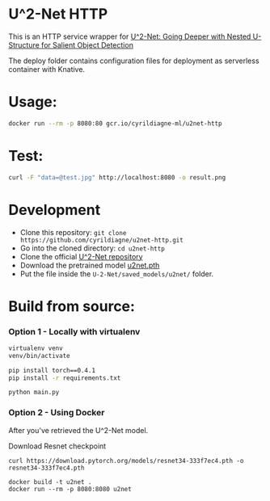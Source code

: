 # U^2-Net HTTP

This is an HTTP service wrapper for [U^2-Net: Going Deeper with Nested U-Structure for Salient Object Detection](https://github.com/NathanUA/U-2-Net)

The deploy folder contains configuration files for deployment as serverless container with Knative.

# Usage:

```bash
docker run --rm -p 8080:80 gcr.io/cyrildiagne-ml/u2net-http
```

# Test:

```bash
curl -F "data=@test.jpg" http://localhost:8080 -o result.png
```

# Development

- Clone this repository: `git clone https://github.com/cyrildiagne/u2net-http.git`
- Go into the cloned directory: `cd u2net-http`
- Clone the official [U^2-Net repository](https://github.com/NathanUA/U-2-Net)
- Download the pretrained model [u2net.pth](https://drive.google.com/file/d/1ao1ovG1Qtx4b7EoskHXmi2E9rp5CHLcZ/view)
- Put the file inside the `U-2-Net/saved_models/u2net/` folder.

# Build from source:

### Option 1 - Locally with virtualenv

```bash
virtualenv venv
venv/bin/activate
```

```bash
pip install torch==0.4.1
pip install -r requirements.txt
```

```
python main.py
```

### Option 2 - Using Docker

After you've retrieved the U^2-Net model.

Download Resnet checkpoint
```
curl https://download.pytorch.org/models/resnet34-333f7ec4.pth -o resnet34-333f7ec4.pth
```

```
docker build -t u2net .
docker run --rm -p 8080:8080 u2net
```